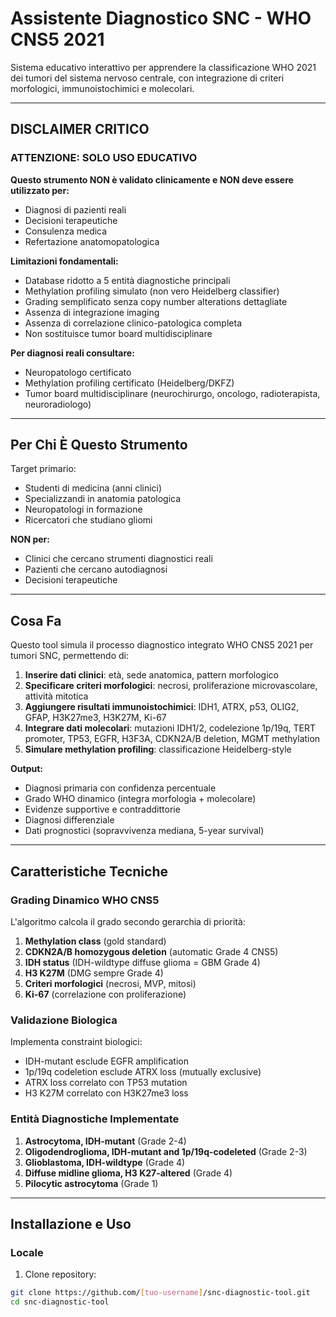 # Assistente Diagnostico SNC - WHO CNS5 2021

Sistema educativo interattivo per apprendere la classificazione WHO 2021 dei tumori del sistema nervoso centrale, con integrazione di criteri morfologici, immunoistochimici e molecolari.

---

## DISCLAIMER CRITICO

### ATTENZIONE: SOLO USO EDUCATIVO

**Questo strumento NON è validato clinicamente e NON deve essere utilizzato per:**
- Diagnosi di pazienti reali
- Decisioni terapeutiche
- Consulenza medica
- Refertazione anatomopatologica

**Limitazioni fondamentali:**
- Database ridotto a 5 entità diagnostiche principali
- Methylation profiling simulato (non vero Heidelberg classifier)
- Grading semplificato senza copy number alterations dettagliate
- Assenza di integrazione imaging
- Assenza di correlazione clinico-patologica completa
- Non sostituisce tumor board multidisciplinare

**Per diagnosi reali consultare:**
- Neuropatologo certificato
- Methylation profiling certificato (Heidelberg/DKFZ)
- Tumor board multidisciplinare (neurochirurgo, oncologo, radioterapista, neuroradiologo)

---

## Per Chi È Questo Strumento

Target primario:
- Studenti di medicina (anni clinici)
- Specializzandi in anatomia patologica
- Neuropatologi in formazione
- Ricercatori che studiano gliomi

**NON per:**
- Clinici che cercano strumenti diagnostici reali
- Pazienti che cercano autodiagnosi
- Decisioni terapeutiche

---

## Cosa Fa

Questo tool simula il processo diagnostico integrato WHO CNS5 2021 per tumori SNC, permettendo di:

1. **Inserire dati clinici**: età, sede anatomica, pattern morfologico
2. **Specificare criteri morfologici**: necrosi, proliferazione microvascolare, attività mitotica
3. **Aggiungere risultati immunoistochimici**: IDH1, ATRX, p53, OLIG2, GFAP, H3K27me3, H3K27M, Ki-67
4. **Integrare dati molecolari**: mutazioni IDH1/2, codelezione 1p/19q, TERT promoter, TP53, EGFR, H3F3A, CDKN2A/B deletion, MGMT methylation
5. **Simulare methylation profiling**: classificazione Heidelberg-style

**Output:**
- Diagnosi primaria con confidenza percentuale
- Grado WHO dinamico (integra morfologia + molecolare)
- Evidenze supportive e contraddittorie
- Diagnosi differenziale
- Dati prognostici (sopravvivenza mediana, 5-year survival)

---

## Caratteristiche Tecniche

### Grading Dinamico WHO CNS5

L'algoritmo calcola il grado secondo gerarchia di priorità:

1. **Methylation class** (gold standard)
2. **CDKN2A/B homozygous deletion** (automatic Grade 4 CNS5)
3. **IDH status** (IDH-wildtype diffuse glioma = GBM Grade 4)
4. **H3 K27M** (DMG sempre Grade 4)
5. **Criteri morfologici** (necrosi, MVP, mitosi)
6. **Ki-67** (correlazione con proliferazione)

### Validazione Biologica

Implementa constraint biologici:
- IDH-mutant esclude EGFR amplification
- 1p/19q codeletion esclude ATRX loss (mutually exclusive)
- ATRX loss correlato con TP53 mutation
- H3 K27M correlato con H3K27me3 loss

### Entità Diagnostiche Implementate

1. **Astrocytoma, IDH-mutant** (Grade 2-4)
2. **Oligodendroglioma, IDH-mutant and 1p/19q-codeleted** (Grade 2-3)
3. **Glioblastoma, IDH-wildtype** (Grade 4)
4. **Diffuse midline glioma, H3 K27-altered** (Grade 4)
5. **Pilocytic astrocytoma** (Grade 1)

---

## Installazione e Uso

### Locale

1. Clone repository:
```bash
git clone https://github.com/[tuo-username]/snc-diagnostic-tool.git
cd snc-diagnostic-tool
